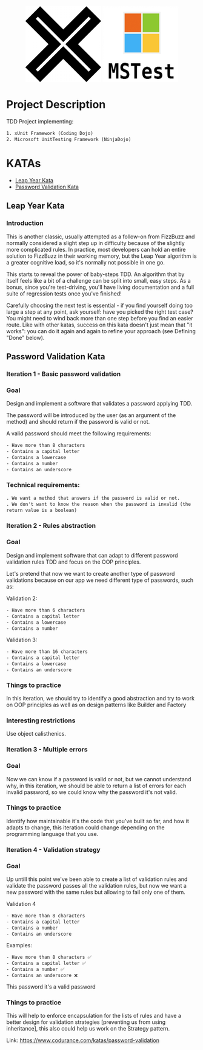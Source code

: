 <p align="center"> 
    <img src="./img/xLogo.png" alt="csharp" width="200" height="200"/>
    <img src="./img/MSTest.png" alt="csharp" width="200" height="200"/> 
</p>

<!-- ![xUnitLogo](/img/xUnitLogo.png) -->

# Project Description

TDD Project implementing:

    1. xUnit Framework (Coding Dojo)
    2. Microsoft UnitTesting Framework (NinjaDojo)

# KATAs

- [Leap Year Kata](#leap-year-kata) 
- [Password Validation Kata](#password-validation-kata) 

## Leap Year Kata

### Introduction

This is another classic, usually attempted as a follow-on from FizzBuzz and normally considered a slight step up in difficulty because of the slightly more complicated rules. In practice, most developers can hold an entire solution to FizzBuzz in their working memory, but the Leap Year algorithm is a greater cognitive load, so it's normally not possible in one go.

This starts to reveal the power of baby-steps TDD. An algorithm that by itself feels like a bit of a challenge can be split into small, easy steps. As a bonus, since you're test-driving, you'll have living documentation and a full suite of regression tests once you've finished!

Carefully choosing the next test is essential - if you find yourself doing too large a step at any point, ask yourself: have you picked the right test case? You might need to wind back more than one step before you find an easier route. Like with other katas, success on this kata doesn't just mean that "it works": you can do it again and again to refine your approach (see Defining "Done" below).

## Password Validation Kata

### Iteration 1 - Basic password validation

### Goal

Design and implement a software that validates a password applying TDD.

The password will be introduced by the user (as an argument of the method) and should return if the password is valid or not.

A valid password should meet the following requirements:

    - Have more than 8 characters
    - Contains a capital letter
    - Contains a lowercase
    - Contains a number
    - Contains an underscore

### Technical requirements:

    . We want a method that answers if the password is valid or not.
    . We don't want to know the reason when the password is invalid (the return value is a boolean)

### Iteration 2 - Rules abstraction

### Goal
Design and implement software that can adapt to different password validation rules TDD and focus on the OOP principles.

Let's pretend that now we want to create another type of password validations because on our app we need different type of passwords, such as:

Validation 2:

    - Have more than 6 characters
    - Contains a capital letter
    - Contains a lowercase
    - Contains a number

Validation 3:

    - Have more than 16 characters
    - Contains a capital letter
    - Contains a lowercase
    - Contains an underscore

### Things to practice

In this iteration, we should try to identify a good abstraction and try to work on OOP principles as well as on design patterns like Builder and Factory

### Interesting restrictions

Use object calisthenics.

### Iteration 3 - Multiple errors

### Goal
Now we can know if a password is valid or not, but we cannot understand why, in this iteration, we should be able to return a list of errors for each invalid password, so we could know why the password it's not valid.

### Things to practice

Identify how maintainable it's the code that you've built so far, and how it adapts to change, this iteration could change depending on the programming language that you use.

### Iteration 4 - Validation strategy

### Goal

Up untill this point we've been able to create a list of validation rules and validate the password passes all the validation rules, but now we want a new password with the same rules but allowing to fail only one of them.

Validation 4

    - Have more than 8 characters
    - Contains a capital letter
    - Contains a number
    - Contains an underscore

Examples:

    - Have more than 8 characters ✅
    - Contains a capital letter ✅
    - Contains a number ✅
    - Contains an underscore ❌

This password it's a valid password

### Things to practice

This will help to enforce encapsulation for the lists of rules and have a better design for validation strategies [preventing us from using inheritance], this also could help us work on the Strategy pattern.

Link: https://www.codurance.com/katas/password-validation